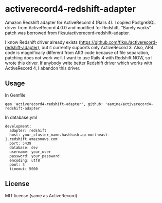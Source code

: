 activerecord4-redshift-adapter
==============================

Amazon Redshift adapter for ActiveRecord 4 (Rails 4).
I copied PostgreSQL driver from ActiveRecord 4.0.0 and modified for Redshift.
"Barely works" patch was borrowed from fiksu/activerecord-redshift-adapter.

I know Redshift driver already exists (https://github.com/fiksu/activerecord-redshift-adapter),
but it currently supports only ActiveRecord 3.  Also, AR4 code is magnifically
different from AR3 code because of file separation, patching does not work well.
I want to use Rails 4 with Redshift NOW, so I wrote this driver.
If anybody write better Redshift driver which works with ActiveRecord 4,
I abandon this driver.

Usage
-------------------

In Gemfile
```
gem 'activerecord4-redshift-adapter', github: 'aamine/activerecord4-redshift-adapter'
```

In database.yml
```
development:
  adapter: redshift
  host: your_cluster_name.hashhash.ap-northeast-1.redshift.amazonaws.com
  port: 5439
  database: dev
  username: your_user
  password: your_password
  encoding: utf8
  pool: 3
  timeout: 5000
```

License
---------

MIT license (same as ActiveRecord)
